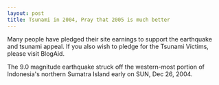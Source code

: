 ```yaml
---
layout: post
title: Tsunami in 2004, Pray that 2005 is much better
---
```


Many people have pledged their site earnings to support the earthquake and tsunami appeal. If you also wish to pledge for the Tsunami Victims, please visit BlogAid.

The 9.0 magnitude earthquake struck off the western-most portion of Indonesia's northern Sumatra Island early on SUN, Dec 26, 2004.
